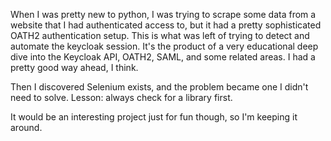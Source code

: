 When I was pretty new to python, I was trying to scrape some data from a website that I had authenticated access to, but it had a pretty sophisticated OATH2 authentication setup. This is what was left of trying to detect and automate the keycloak session. It's the product of a very educational deep dive into the Keycloak API, OATH2, SAML, and some related areas. I had a pretty good way ahead, I think.

Then I discovered Selenium exists, and the problem became one I didn't need to solve. Lesson: always check for a library first.

It would be an interesting project just for fun though, so I'm keeping it around.
